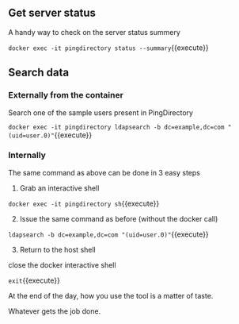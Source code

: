 ## Get server status

A handy way to check on the server status summery

`docker exec -it pingdirectory status --summary`{{execute}}


## Search data

### Externally from the container

Search one of the sample users present in PingDirectory 

`docker exec -it pingdirectory ldapsearch -b dc=example,dc=com "(uid=user.0)"`{{execute}}


### Internally

The same command as above can be done in 3 easy steps

1. Grab an interactive shell

`docker exec -it pingdirectory sh`{{execute}}

2. Issue the same command as before (without the docker call)

`ldapsearch -b dc=example,dc=com "(uid=user.0)"`{{execute}}

3. Return to the host shell

close the docker interactive shell

`exit`{{execute}}

At the end of the day, how you use the tool is a matter of taste.

Whatever gets the job done.
